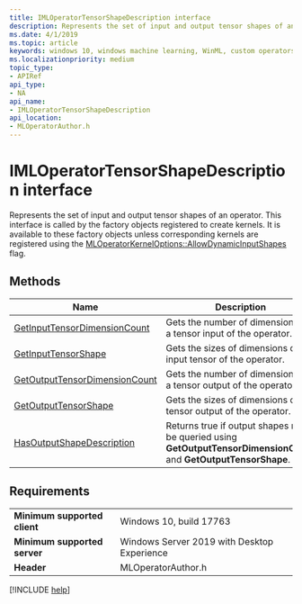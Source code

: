 ```yaml
---
title: IMLOperatorTensorShapeDescription interface
description: Represents the set of input and output tensor shapes of an operator.
ms.date: 4/1/2019
ms.topic: article
keywords: windows 10, windows machine learning, WinML, custom operators, IMLOperatorTensorShapeDescription
ms.localizationpriority: medium
topic_type:
- APIRef
api_type:
- NA
api_name:
- IMLOperatorTensorShapeDescription
api_location:
- MLOperatorAuthor.h
---
```


# IMLOperatorTensorShapeDescription interface

Represents the set of input and output tensor shapes of an operator. This interface is called by the factory objects registered to create kernels. It is available to these factory objects unless corresponding kernels are registered using the [MLOperatorKernelOptions::AllowDynamicInputShapes](MLOperatorKernelOptions.md) flag.

## Methods

| Name | Description |
|------|-------------|
| [GetInputTensorDimensionCount](IMLOperatorTensorShapeDescription_GetInputTensorDimensionCount.md) | Gets the number of dimensions of a tensor input of the operator. |
| [GetInputTensorShape](IMLOperatorTensorShapeDescription_GetInputTensorShape.md) | Gets the sizes of dimensions of an input tensor of the operator. |
| [GetOutputTensorDimensionCount](IMLOperatorTensorShapeDescription_GetOutputTensorDimensionCount.md) | Gets the number of dimensions of a tensor output of the operator. |
| [GetOutputTensorShape](IMLOperatorTensorShapeDescription_GetOutputTensorShape.md) | Gets the sizes of dimensions of a tensor output of the operator. |
| [HasOutputShapeDescription](IMLOperatorTensorShapeDescription_HasOutputShapeDescription.md) | Returns true if output shapes may be queried using **GetOutputTensorDimensionCount** and **GetOutputTensorShape**. |

## Requirements

| | |
|-|-|
| **Minimum supported client** | Windows 10, build 17763 |
| **Minimum supported server** | Windows Server 2019 with Desktop Experience |
| **Header** | MLOperatorAuthor.h |

[!INCLUDE [help](../../includes/get-help.md)]
